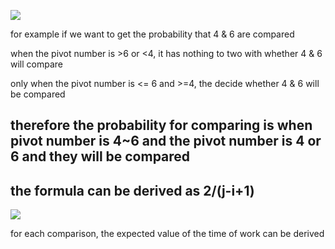 ![](https://github.com/OnlyDrinkWater/MarkDown_Python/blob/master/Markdown/assert/6.PNG?raw=true)

for example if we want to get the probability that 4 & 6 are compared

when the pivot number is >6 or <4, it has nothing to two with whether 4 & 6 will compare 

only when the pivot number is <= 6 and >=4, the decide whether 4 & 6 will be compared

## therefore the probability for comparing is when pivot number is 4~6 and the pivot number is 4 or 6 and they will be compared

## the formula can be derived as  2/(j-i+1)





![](https://github.com/OnlyDrinkWater/MarkDown_Python/blob/master/Markdown/assert/7.PNG?raw=true)

for each comparison, the expected value of the time of work can be derived